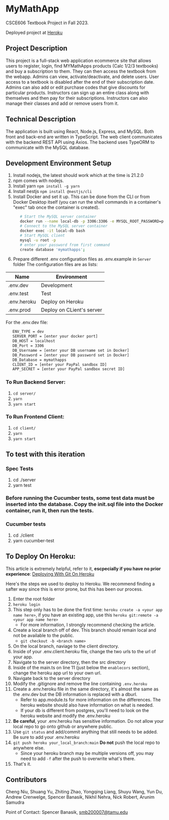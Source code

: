 # MyMathApp

CSCE606 Textbook Project in Fall 2023.

Deployed project at [Heroku](https://my-math-apps-online-textbook-63eb858df6f6.herokuapp.com/)

## Project Description
This project is a full-stack web application ecommerce site that allows users to register, login, find MYMathApps products (Calc 1/2/3 textbooks) and buy a subscription to them. They can then access the textbook from the webapp. Admins can view, activate/deactivate, and delete users. User access to a textbook is disabled after the end of their subscription date. Admins can also add or edit purchase codes that give discounts for particular products. Instructors can sign up an entire class along with themselves and then pay for their subscriptions. Instructors can also manage their classes and add or remove users from it.

## Technical Description
The application is built using React, Node.js, Express, and MySQL. Both front and back-end are written in TypeScript. The web client communicates with the backend REST API using Axios. The backend uses TypeORM to communicate with the MySQL database.



## Development Environment Setup
1. Install nodejs, the latest should work which at the time is 21.2.0
2. npm comes with nodejs.
3. Install yarn
   `npm install -g yarn`
4. Install nestjs
   `npm install @nestjs/cli`
5. Install Docker and set it up. This can be done from the CLI or from Docker Desktop itself (you can run the shell commands in a container's "exec" tab once the container is created).
   ```bash
      # Start the MySQL server container
      docker run --name local-db -p 3306:3306 -e MYSQL_ROOT_PASSWORD=password -d mysql:8.0
      # Connect to the MySQL server container
      docker exec -it local-db bash
      # Start MySQL client
      mysql -u root -p
      # enter your password from first command
      create database 'mymathapps';
      ```
6. Prepare different .env configuration files as .env.example in `Server` folder
  The configuration files are as lists:

  | Name        | Environment               |
  | ----------- | ------------------------- |
  | .env.dev    | Development               |
  | .env.test   | Test                      |
  | .env.heroku | Deploy on Heroku          |
  | .env.prod   | Deploy on CLient's server |

   For the .env.dev file:
   ```bash
      ENV_TYPE = dev
      SERVER_PORT = [enter your docker port]
      DB_HOST = localhost
      DB_Port = 3306
      DB_Username = [enter your DB username set in Docker]
      DB_Password = [enter your DB password set in Docker]
      DB_Database = mymathapps
      CLIENT_ID = [enter your PayPal sandbox ID]
      APP_SECRET = [enter your PayPal sandbox secret ID]
   ```

### To Run Backend Server:
1. `cd server/`
2. `yarn`
3. `yarn start`

### To Run Frontend Client:
1. `cd client/`
2. `yarn`
3. `yarn start`


## To test with this iteration

### Spec Tests
1. cd ./server
2. yarn test
   
### Before running the Cucumber tests, some test data must be inserted into the database. Copy the init.sql file into the Docker container, run it, then run the tests.

### Cucumber tests
1. cd ./client
2. yarn cucumber-test

## To Deploy On Heroku:
This article is extremely helpful, refer to it, **escpecially if you have no prior experience**:
[Deploying With Git On Heroku](https://devcenter.heroku.com/articles/git)

Here's the steps we used to deploy to Heroku. We recommend finding a safter way since this is error prone, but this has been our process.
1. Enter the root folder
2. `heroku login`
3. This step only has to be done the first time: `heroku create -a <your app name here>`, if you have an existing app, use this `heroku git:remote -a <your app name here>`
   - For more information, I strongly recommend checking the article.
5. Create a local branch off of dev. This branch should remain local and not be available to the public.
   - `git checkout -b <branch name>`
6. On the local branch, naviage to the client directory.
7. Inside of your .env.client.heroku file, change the two urls to the url of your app.
8. Navigate to the server directory, then the src directory
9. Inside of the main.ts on line 11 (just below the `enablecors` section), change the heroku app url to your own url.
10. Navigate back to the server directory
11. Modify the .gitignore and remove the line containing `.env.heroku`
12. Create a .env.heroku file in the same directory, it's almost the same as the .env.dev but the DB information is replaced with a dburl.
    - Refer to app.module.ts for more information on the differences. The heroku website should also have information on what is needed.
    - If your db is different from postgres, you'll need to look on the heroku website and modify the .env.heroku
13. **Be careful**, your .env.heroku has sensitive information. Do not allow your local repo to go onto github or anywhere public.
14. Use `git status` and add/commit anything that still needs to be added. Be sure to add your .env.heroku
15. `git push heroku your_local_branch:main` **Do not** push the local repo to anywhere else.
    - Since your heroku branch may be multiple versions off, you may need to add `-f` after the push to overwrite what's there.
16. That's it.

## Contributors
Cheng Niu, Shuang Yu, Zhiting Zhao, Yongqing Liang, Shuyu Wang, Yun Du, Andrew Crenwelge, Spencer Banasik, Nikhil Nehra, Nick Robert, Arunim Samudra

Point of Contact: Spencer Banasik, smb200007@tamu.edu

